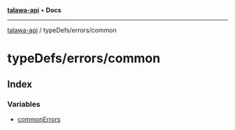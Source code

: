 [**talawa-api**](../../../README.md) • **Docs**

***

[talawa-api](../../../modules.md) / typeDefs/errors/common

# typeDefs/errors/common

## Index

### Variables

- [commonErrors](variables/commonErrors.md)
